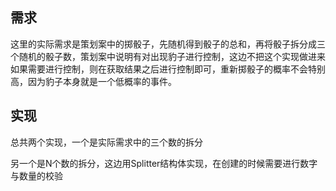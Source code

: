 ## 需求
这里的实际需求是策划案中的掷骰子，先随机得到骰子的总和，再将骰子拆分成三个随机的骰子数，策划案中说明有对出现豹子进行控制，这边不把这个实现做进来
如果需要进行控制，则在获取结果之后进行控制即可，重新掷骰子的概率不会特别高，因为豹子本身就是一个低概率的事件。


## 实现
总共两个实现，一个是实际需求中的三个数的拆分

另一个是N个数的拆分，这边用Splitter结构体实现，在创建的时候需要进行数字与数量的校验